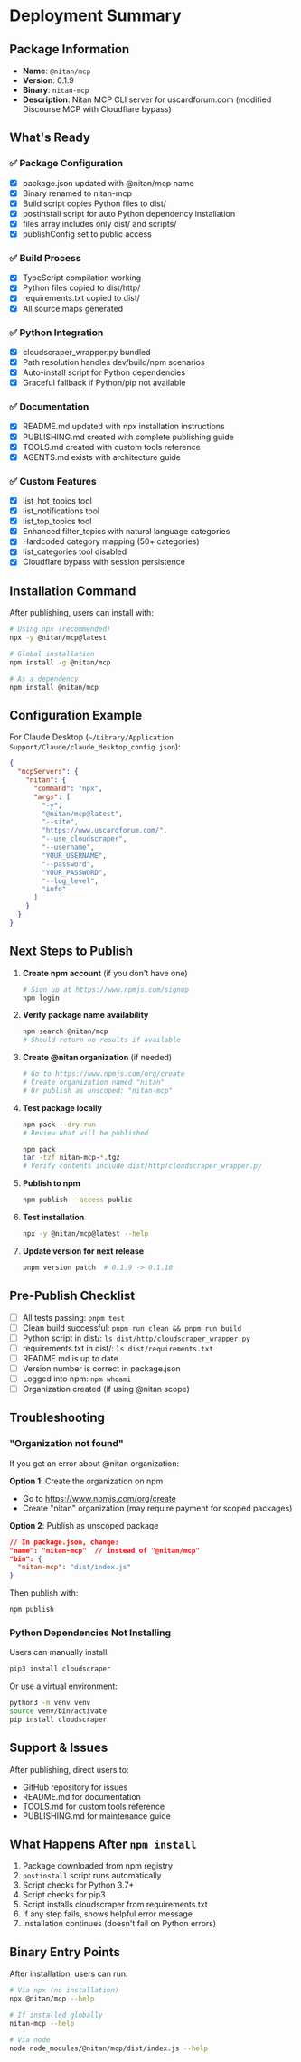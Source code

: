 # Deployment Summary

## Package Information
- **Name**: `@nitan/mcp`
- **Version**: 0.1.9
- **Binary**: `nitan-mcp`
- **Description**: Nitan MCP CLI server for uscardforum.com (modified Discourse MCP with Cloudflare bypass)

## What's Ready

### ✅ Package Configuration
- [x] package.json updated with @nitan/mcp name
- [x] Binary renamed to nitan-mcp
- [x] Build script copies Python files to dist/
- [x] postinstall script for auto Python dependency installation
- [x] files array includes only dist/ and scripts/
- [x] publishConfig set to public access

### ✅ Build Process
- [x] TypeScript compilation working
- [x] Python files copied to dist/http/
- [x] requirements.txt copied to dist/
- [x] All source maps generated

### ✅ Python Integration
- [x] cloudscraper_wrapper.py bundled
- [x] Path resolution handles dev/build/npm scenarios
- [x] Auto-install script for Python dependencies
- [x] Graceful fallback if Python/pip not available

### ✅ Documentation
- [x] README.md updated with npx installation instructions
- [x] PUBLISHING.md created with complete publishing guide
- [x] TOOLS.md created with custom tools reference
- [x] AGENTS.md exists with architecture guide

### ✅ Custom Features
- [x] list_hot_topics tool
- [x] list_notifications tool
- [x] list_top_topics tool
- [x] Enhanced filter_topics with natural language categories
- [x] Hardcoded category mapping (50+ categories)
- [x] list_categories tool disabled
- [x] Cloudflare bypass with session persistence

## Installation Command

After publishing, users can install with:

```bash
# Using npx (recommended)
npx -y @nitan/mcp@latest

# Global installation
npm install -g @nitan/mcp

# As a dependency
npm install @nitan/mcp
```

## Configuration Example

For Claude Desktop (`~/Library/Application Support/Claude/claude_desktop_config.json`):

```json
{
  "mcpServers": {
    "nitan": {
      "command": "npx",
      "args": [
        "-y",
        "@nitan/mcp@latest",
        "--site",
        "https://www.uscardforum.com/",
        "--use_cloudscraper",
        "--username",
        "YOUR_USERNAME",
        "--password",
        "YOUR_PASSWORD",
        "--log_level",
        "info"
      ]
    }
  }
}
```

## Next Steps to Publish

1. **Create npm account** (if you don't have one)
   ```bash
   # Sign up at https://www.npmjs.com/signup
   npm login
   ```

2. **Verify package name availability**
   ```bash
   npm search @nitan/mcp
   # Should return no results if available
   ```

3. **Create @nitan organization** (if needed)
   ```bash
   # Go to https://www.npmjs.com/org/create
   # Create organization named "nitan"
   # Or publish as unscoped: "nitan-mcp"
   ```

4. **Test package locally**
   ```bash
   npm pack --dry-run
   # Review what will be published
   
   npm pack
   tar -tzf nitan-mcp-*.tgz
   # Verify contents include dist/http/cloudscraper_wrapper.py
   ```

5. **Publish to npm**
   ```bash
   npm publish --access public
   ```

6. **Test installation**
   ```bash
   npx -y @nitan/mcp@latest --help
   ```

7. **Update version for next release**
   ```bash
   pnpm version patch  # 0.1.9 -> 0.1.10
   ```

## Pre-Publish Checklist

- [ ] All tests passing: `pnpm test`
- [ ] Clean build successful: `pnpm run clean && pnpm run build`
- [ ] Python script in dist/: `ls dist/http/cloudscraper_wrapper.py`
- [ ] requirements.txt in dist/: `ls dist/requirements.txt`
- [ ] README.md is up to date
- [ ] Version number is correct in package.json
- [ ] Logged into npm: `npm whoami`
- [ ] Organization created (if using @nitan scope)

## Troubleshooting

### "Organization not found"
If you get an error about @nitan organization:

**Option 1**: Create the organization on npm
- Go to https://www.npmjs.com/org/create
- Create "nitan" organization (may require payment for scoped packages)

**Option 2**: Publish as unscoped package
```json
// In package.json, change:
"name": "nitan-mcp"  // instead of "@nitan/mcp"
"bin": {
  "nitan-mcp": "dist/index.js"
}
```

Then publish with:
```bash
npm publish
```

### Python Dependencies Not Installing
Users can manually install:
```bash
pip3 install cloudscraper
```

Or use a virtual environment:
```bash
python3 -m venv venv
source venv/bin/activate
pip install cloudscraper
```

## Support & Issues

After publishing, direct users to:
- GitHub repository for issues
- README.md for documentation
- TOOLS.md for custom tools reference
- PUBLISHING.md for maintenance guide

## What Happens After `npm install`

1. Package downloaded from npm registry
2. `postinstall` script runs automatically
3. Script checks for Python 3.7+
4. Script checks for pip3
5. Script installs cloudscraper from requirements.txt
6. If any step fails, shows helpful error message
7. Installation continues (doesn't fail on Python errors)

## Binary Entry Points

After installation, users can run:
```bash
# Via npx (no installation)
npx @nitan/mcp --help

# If installed globally
nitan-mcp --help

# Via node
node node_modules/@nitan/mcp/dist/index.js --help
```
